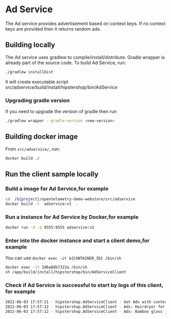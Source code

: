 # Ad Service

The Ad service provides advertisement based on context keys. If no context keys
are provided then it returns random ads.

## Building locally

The Ad service uses gradlew to compile/install/distribute. Gradle wrapper is
already part of the source code. To build Ad Service, run:

```sh
./gradlew installDist
```

It will create executable script src/adservice/build/install/hipstershop/bin/AdService

### Upgrading gradle version

If you need to upgrade the version of gradle then run

```sh
./gradlew wrapper --gradle-version <new-version>
```

## Building docker image

From `src/adservice/`, run:

```sh
docker build ./
```

## Run the client sample locally

### Build a image for Ad Service,for example

```sh
cd  /${project}/opentelemetry-demo-webstore/src/adservice
docker build -t  adservice:v1  . 
```

### Run a instance for Ad Service by Docker,for example

```sh
docker run -d -p 9555:9555 adservice:v1 
```

### Enter into the docker instance and start a client demo,for example

You can use `docker exec -it ${CONTAINER_ID} /bin/sh`

```sh
docker exec -it 3d6a8db7322a /bin/sh
sh /app/build/install/hipstershop/bin/AdServiceClient
```

### Check if Ad Service is successful to start by logs of this client, for example 

```sh
2022-06-03 17:57:11 - hipstershop.AdServiceClient - Get Ads with context camera ... trace_id= span_id= trace_flags= 
2022-06-03 17:57:12 - hipstershop.AdServiceClient - Ads: Hairdryer for sale. 50% off. trace_id= span_id= trace_flags= 
2022-06-03 17:57:12 - hipstershop.AdServiceClient - Ads: Bamboo glass jar for sale. 10% off. trace_id= span_id= trace_flags= 
```
